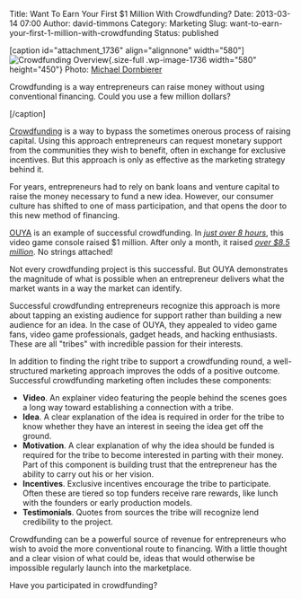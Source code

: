 Title: Want To Earn Your First $1 Million With Crowdfunding?
Date: 2013-03-14 07:00
Author: david-timmons
Category: Marketing
Slug: want-to-earn-your-first-1-million-with-crowdfunding
Status: published

\[caption id="attachment\_1736" align="alignnone"
width="580"\]![Crowdfunding
Overview](http://david.timmons.io/wp-content/uploads/2013/03/want-to-earn-your-first-1-million-with-crowdfunding0.jpg "Want To Earn Your First $1 Million With Crowdfunding?"){.size-full
.wp-image-1736 width="580" height="450"} Photo: [Michael
Dornbierer](http://www.flickr.com/photos/ausnahmezustand/7624312056/ "crowd by Michael Dornbierer")

Crowdfunding is a way entrepreneurs can raise money without using
conventional financing. Could you use a few million dollars?

\[/caption\]

[Crowdfunding](http://en.wikipedia.org/wiki/Crowdfunding "Click here to learn more about crowdfunding.")
is a way to bypass the sometimes onerous process of raising capital.
Using this approach entrepreneurs can request monetary support from the
communities they wish to benefit, often in exchange for exclusive
incentives. But this approach is only as effective as the marketing
strategy behind it.

For years, entrepreneurs had to rely on bank loans and venture capital
to raise the money necessary to fund a new idea. However, our consumer
culture has shifted to one of mass participation, and that opens the
door to this new method of financing.

[OUYA](http://www.ouya.tv/ "Click here to learn more about OUYA.") is an
example of successful crowdfunding. In [*just over 8
hours*](http://www.kickstarter.com/blog/ouyas-big-day "Click here to read about Kickstarter projects that quickly earned millions of dollars."),
this video game console raised \$1 million. After only a month, it
raised [*over \$8.5
million*](http://www.kickstarter.com/projects/ouya/ouya-a-new-kind-of-video-game-console?ref=live "Click here to visit the OUYA Kickstarter page.").
No strings attached!

Not every crowdfunding project is this successful. But OUYA demonstrates
the magnitude of what is possible when an entrepreneur delivers what the
market wants in a way the market can identify.

Successful crowdfunding entrepreneurs recognize this approach is more
about tapping an existing audience for support rather than building a
new audience for an idea. In the case of OUYA, they appealed to video
game fans, video game professionals, gadget heads, and hacking
enthusiasts. These are all "tribes" with incredible passion for their
interests.

In addition to finding the right tribe to support a crowdfunding round,
a well-structured marketing approach improves the odds of a positive
outcome. Successful crowdfunding marketing often includes these
components:

-   **Video**. An explainer video featuring the people behind the scenes
    goes a long way toward establishing a connection with a tribe.
-   **Idea**. A clear explanation of the idea is required in order for
    the tribe to know whether they have an interest in seeing the idea
    get off the ground.
-   **Motivation**. A clear explanation of why the idea should be funded
    is required for the tribe to become interested in parting with their
    money. Part of this component is building trust that the
    entrepreneur has the ability to carry out his or her vision.
-   **Incentives**. Exclusive incentives encourage the tribe to
    participate. Often these are tiered so top funders receive rare
    rewards, like lunch with the founders or early production models.
-   **Testimonials**. Quotes from sources the tribe will recognize lend
    credibility to the project.

Crowdfunding can be a powerful source of revenue for entrepreneurs who
wish to avoid the more conventional route to financing. With a little
thought and a clear vision of what could be, ideas that would otherwise
be impossible regularly launch into the marketplace.

Have you participated in crowdfunding?
